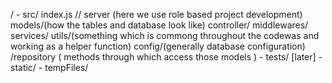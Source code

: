 / 
     - src/
         index.js // server
         (here we use role based project development)
         models/(how the tables and database look like)
         controller/
         middlewares/
         services/
         utils/(something which is commong throughout the codewas and working as a helper function)
         config/(generally database configuration)
         /repository ( methods through which access those models )
     - tests/ [later]
     - static/
     - tempFiles/

